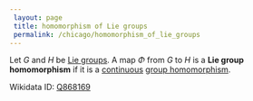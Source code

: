 ```yaml
---
 layout: page
 title: homomorphism of Lie groups
 permalink: /chicago/homomorphism_of_lie_groups
---
```

Let $G$ and $H$ be [Lie groups](https://mathgloss.github.io/MathGloss/Lie_group). A map $\Phi$ from $G$ to $H$ is a **Lie group homomorphism** if it is a [continuous](https://mathgloss.github.io/MathGloss/continuous) [group homomorphism](https://mathgloss.github.io/MathGloss/group_homomorphism).

Wikidata ID: [Q868169](https://www.wikidata.org/wiki/Q868169)